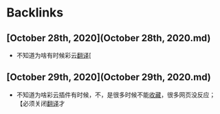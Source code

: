 
# Backlinks
## [October 28th, 2020](October 28th, 2020.md)
- 不知道为啥有时候彩云[翻译](翻译.md)[

## [October 29th, 2020](October 29th, 2020.md)
- 不知道为啥彩云插件有时候，不，是很多时候不能[收藏](收藏.md)，很多网页没反应；【必须关闭[翻译](翻译.md)才

